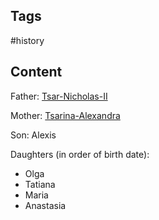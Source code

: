 ---
---

## Tags

#history

## Content

Father: [Tsar-Nicholas-II](Tsar-Nicholas-II)

Mother: [Tsarina-Alexandra](Tsarina-Alexandra)

Son: Alexis

Daughters (in order of birth date):

- Olga
- Tatiana
- Maria
- Anastasia
